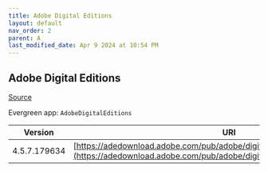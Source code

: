 ```yaml
---
title: Adobe Digital Editions
layout: default
nav_order: 2
parent: A
last_modified_date: Apr 9 2024 at 10:54 PM
---
```


## Adobe Digital Editions

[Source](https://www.adobe.com/solutions/ebook/digital-editions.html)

Evergreen app: `AdobeDigitalEditions`

| Version      | URI                                                                                                                                                            |
| ------------ | -------------------------------------------------------------------------------------------------------------------------------------------------------------- |
| 4.5.7.179634 | [https://adedownload.adobe.com/pub/adobe/digitaleditions/ADE_4.5_Installer.exe](https://adedownload.adobe.com/pub/adobe/digitaleditions/ADE_4.5_Installer.exe) |
